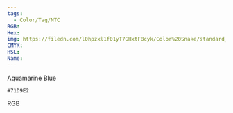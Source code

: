 ```yaml
---
tags:
  - Color/Tag/NTC
RGB:
Hex:
img: https://filedn.com/l0hpzxl1f01yT7GHxtF8cyk/Color%20Snake/standard_csv_to_svg/%23/71D9E2.svg
CMYK:
HSL:
Name:
---
```

Aquamarine Blue
```palette
#71D9E2
```
RGB
